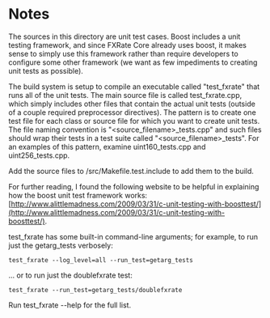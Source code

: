 # Notes
The sources in this directory are unit test cases.  Boost includes a
unit testing framework, and since FXRate Core already uses boost, it makes
sense to simply use this framework rather than require developers to
configure some other framework (we want as few impediments to creating
unit tests as possible).

The build system is setup to compile an executable called "test_fxrate"
that runs all of the unit tests.  The main source file is called
test_fxrate.cpp, which simply includes other files that contain the
actual unit tests (outside of a couple required preprocessor
directives).  The pattern is to create one test file for each class or
source file for which you want to create unit tests.  The file naming
convention is "<source_filename>_tests.cpp" and such files should wrap
their tests in a test suite called "<source_filename>_tests".  For an
examples of this pattern, examine uint160_tests.cpp and
uint256_tests.cpp.

Add the source files to /src/Makefile.test.include to add them to the build.

For further reading, I found the following website to be helpful in
explaining how the boost unit test framework works:
[http://www.alittlemadness.com/2009/03/31/c-unit-testing-with-boosttest/](http://www.alittlemadness.com/2009/03/31/c-unit-testing-with-boosttest/).

test_fxrate has some built-in command-line arguments; for
example, to run just the getarg_tests verbosely:

    test_fxrate --log_level=all --run_test=getarg_tests

... or to run just the doublefxrate test:

    test_fxrate --run_test=getarg_tests/doublefxrate

Run  test_fxrate --help   for the full list.

